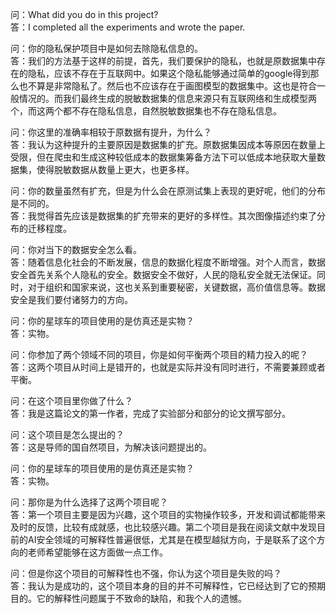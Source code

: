 问：What did you do in this project?  
答：I completed all the experiments and wrote the paper.  

问：你的隐私保护项目中是如何去除隐私信息的。  
答：我们的方法基于这样的前提，首先，我们要保护的隐私，也就是原数据集中存在的隐私，应该不存在于互联网中。如果这个隐私能够通过简单的google得到那么也不算是非常隐私了。然后也不应该存在于画图模型的数据集中。这也是符合一般情况的。而我们最终生成的脱敏数据集的信息来源只有互联网络和生成模型两个，而这两个都不存在隐私信息，自然脱敏数据集也不存在隐私信息。  

问：你这里的准确率相较于原数据有提升，为什么？  
答：我认为这种提升的主要原因是数据集的扩充。原数据集因成本等原因在数量上受限，但在爬虫和生成这种较低成本的数据集筹备方法下可以低成本地获取大量数据集，使得脱敏数据从数量上更大，也更多样。  

问：你的数量虽然有扩充，但是为什么会在原测试集上表现的更好呢，他们的分布是不同的。  
答：我觉得首先应该是数据集的扩充带来的更好的多样性。其次图像描述约束了分布的迁移程度。  

问：你对当下的数据安全怎么看。  
答：随着信息化社会的不断发展，信息的数据化程度不断增强。对个人而言，数据安全首先关系个人隐私的安全。数据安全不做好，人民的隐私安全就无法保证。同时，对于组织和国家来说，这也关系到重要秘密，关键数据，高价值信息等。数据安全是我们要付诸努力的方向。  

问：你的星球车的项目使用的是仿真还是实物？  
答：实物。  

问：你参加了两个领域不同的项目，你是如何平衡两个项目的精力投入的呢？  
答：这两个项目从时间上是错开的，也就是实际并没有同时进行，不需要兼顾或者平衡。  

问：在这个项目里你做了什么？  
答：我是这篇论文的第一作者，完成了实验部分和部分的论文撰写部分。  

问：这个项目是怎么提出的？  
答：这是导师的国自然项目，为解决该问题提出的。  

问：你的星球车的项目使用的是仿真还是实物？  
答：实物。  

问：那你是为什么选择了这两个项目呢？  
答：第一个项目主要是因为兴趣，这个项目的实物操作较多，开发和调试都能带来及时的反馈，比较有成就感，也比较感兴趣。第二个项目是我在阅读文献中发现目前的AI安全领域的可解释性普遍很低，尤其是在模型越狱方向，于是联系了这个方向的老师希望能够在这方面做一点工作。  

问：但是你这个项目的可解释性也不强，你认为这个项目是失败的吗？  
答：我认为是成功的，这个项目本身的目的并不可解释性，它已经达到了它的预期目的。它的解释性问题属于不致命的缺陷，和我个人的遗憾。  
